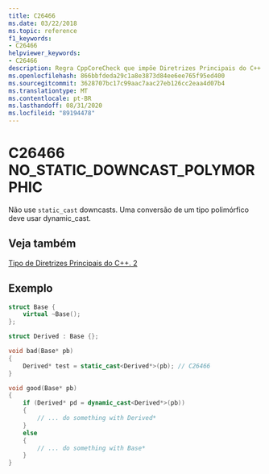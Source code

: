 ```yaml
---
title: C26466
ms.date: 03/22/2018
ms.topic: reference
f1_keywords:
- C26466
helpviewer_keywords:
- C26466
description: Regra CppCoreCheck que impõe Diretrizes Principais do C++ tipo. 2
ms.openlocfilehash: 866bbfdeda29c1a8e3873d84ee6ee765f95ed400
ms.sourcegitcommit: 3628707bc17c99aac7aac27eb126cc2eaa4d07b4
ms.translationtype: MT
ms.contentlocale: pt-BR
ms.lasthandoff: 08/31/2020
ms.locfileid: "89194478"
---
```

# <a name="c26466-no_static_downcast_polymorphic"></a>C26466 NO_STATIC_DOWNCAST_POLYMORPHIC

Não use `static_cast` downcasts. Uma conversão de um tipo polimórfico deve usar dynamic_cast. 

## <a name="see-also"></a>Veja também
[Tipo de Diretrizes Principais do C++. 2](https://github.com/isocpp/CppCoreGuidelines/blob/master/CppCoreGuidelines.md#Pro-type-downcast)

## <a name="example"></a>Exemplo
```cpp
struct Base {
    virtual ~Base();
};

struct Derived : Base {};

void bad(Base* pb)
{
    Derived* test = static_cast<Derived*>(pb); // C26466
}

void good(Base* pb)
{
    if (Derived* pd = dynamic_cast<Derived*>(pb)) 
    {
        // ... do something with Derived*
    }
    else 
    {
        // ... do something with Base*
    }
}
```
